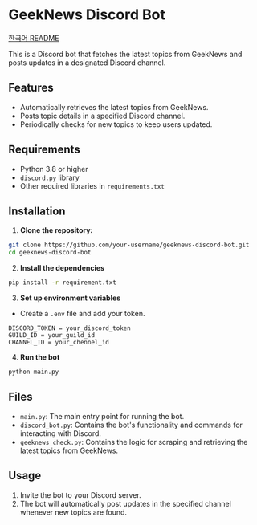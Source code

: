 # GeekNews Discord Bot

[한국어 README](README-ko.md)

This is a Discord bot that fetches the latest topics from GeekNews and posts updates in a designated Discord channel.

## Features

-   Automatically retrieves the latest topics from GeekNews.
-   Posts topic details in a specified Discord channel.
-   Periodically checks for new topics to keep users updated.

## Requirements

-   Python 3.8 or higher
-   `discord.py` library
-   Other required libraries in `requirements.txt`

## Installation

1. **Clone the repository:**

```bash
git clone https://github.com/your-username/geeknews-discord-bot.git
cd geeknews-discord-bot
```

2. **Install the dependencies**

```bash
pip install -r requirement.txt
```

3. **Set up environment variables**

-   Create a `.env` file and add your token.

```
DISCORD_TOKEN = your_discord_token
GUILD_ID = your_guild_id
CHANNEL_ID = your_chennel_id
```

4. **Run the bot**

```bash
python main.py
```

## Files

-   `main.py`: The main entry point for running the bot.
-   `discord_bot.py`: Contains the bot's functionality and commands for interacting with Discord.
-   `geeknews_check.py`: Contains the logic for scraping and retrieving the latest topics from GeekNews.

## Usage

1. Invite the bot to your Discord server.
2. The bot will automatically post updates in the specified channel whenever new topics are found.
